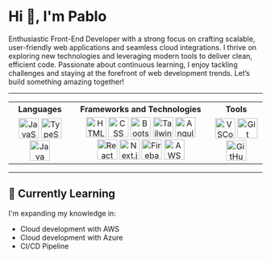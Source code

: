 # Hi 👋, I'm Pablo

Enthusiastic Front-End Developer with a strong focus on crafting scalable, user-friendly web applications and seamless cloud integrations. I thrive on exploring new technologies and leveraging modern tools to deliver clean, efficient code. Passionate about continuous learning, I enjoy tackling challenges and staying at the forefront of web development trends. Let’s build something amazing together!

---

<table align="center">
  <tr>
    <th>Languages</th>
    <th>Frameworks and Technologies</th>
    <th>Tools</th>
  </tr>
  <tr>
    <td align="center">
      <img src="https://cdn.jsdelivr.net/gh/devicons/devicon/icons/javascript/javascript-original.svg" alt="JavaScript" width="40" height="40"/>
      <img src="https://cdn.jsdelivr.net/gh/devicons/devicon/icons/typescript/typescript-original.svg" alt="TypeScript" width="40" height="40"/>
      <img src="https://cdn.jsdelivr.net/gh/devicons/devicon/icons/java/java-original-wordmark.svg" alt="Java" width="40" height="40"/>
    </td>
    <td align="center">
      <img src="https://cdn.jsdelivr.net/gh/devicons/devicon/icons/html5/html5-original-wordmark.svg" alt="HTML" width="40" height="40"/>
      <img src="https://cdn.jsdelivr.net/gh/devicons/devicon/icons/css3/css3-original-wordmark.svg" alt="CSS" width="40" height="40"/>
      <img src="https://cdn.jsdelivr.net/gh/devicons/devicon/icons/bootstrap/bootstrap-original.svg" alt="Bootstrap" width="40" height="40"/>
      <img src="https://cdn.jsdelivr.net/gh/devicons/devicon/icons/tailwindcss/tailwindcss-original.svg" alt="Tailwind CSS" width="40" height="40"/>
      <img src="https://cdn.jsdelivr.net/gh/devicons/devicon/icons/angular/angular-original.svg" alt="Angular" width="40" height="40"/>
      <img src="https://cdn.jsdelivr.net/gh/devicons/devicon/icons/react/react-original-wordmark.svg" alt="React" width="40" height="40"/>
      <img src="https://cdn.jsdelivr.net/gh/devicons/devicon/icons/nextjs/nextjs-plain.svg" alt="Next.js" width="40" height="40"/>
      <img src="https://cdn.jsdelivr.net/gh/devicons/devicon/icons/firebase/firebase-plain.svg" alt="Firebase" width="40" height="40"/>
      <img src="https://cdn.jsdelivr.net/gh/devicons/devicon@latest/icons/amazonwebservices/amazonwebservices-original-wordmark.svg" alt="AWS" width="40" height="40"/>
    </td>
    <td align="center">
      <img src="https://cdn.jsdelivr.net/gh/devicons/devicon/icons/vscode/vscode-original.svg" alt="VSCode" width="40" height="40"/>
      <img src="https://cdn.jsdelivr.net/gh/devicons/devicon/icons/git/git-original.svg" alt="Git" width="40" height="40"/>
      <img src="https://cdn.jsdelivr.net/gh/devicons/devicon/icons/github/github-original.svg" alt="GitHub" width="40" height="40"/>
    </td>
  </tr>
</table>

---


## 🌱 Currently Learning  
I'm expanding my knowledge in:  
- Cloud development with AWS
- Cloud development with Azure
- CI/CD Pipeline



